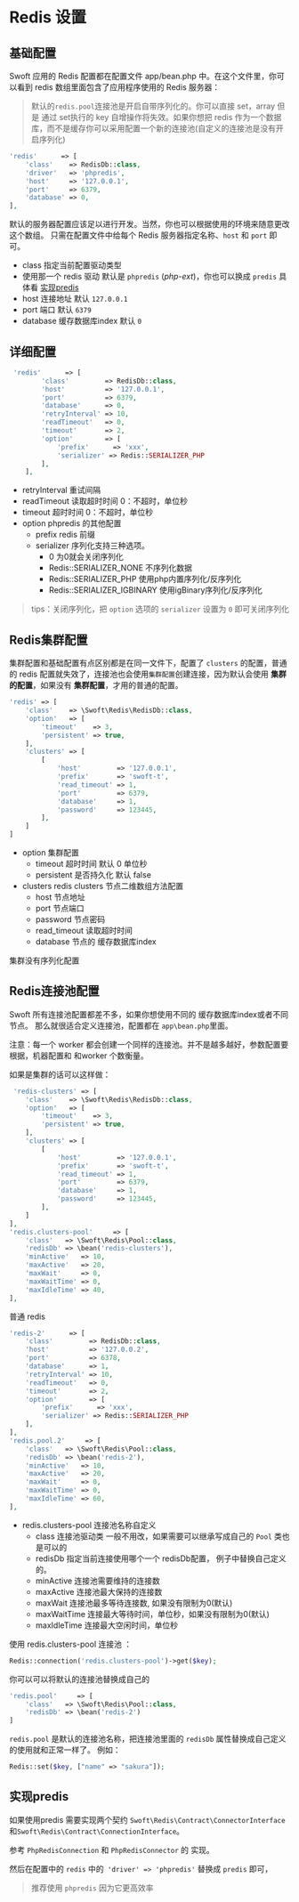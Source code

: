# Redis 设置

## 基础配置

Swoft 应用的 Redis 配置都在配置文件 app/bean.php 中。在这个文件里，你可以看到 redis 数组里面包含了应用程序使用的 Redis 服务器：

>  默认的`redis.pool`连接池是开启自带序列化的。你可以直接 set，array 但是 通过 set执行的 key 自增操作将失效。如果你想把 redis 作为一个数据库，而不是缓存你可以采用配置一个新的连接池(自定义的连接池是没有开启序列化)

```php
'redis'      => [
    'class'    => RedisDb::class,
    'driver'   => 'phpredis',
    'host'     => '127.0.0.1',
    'port'     => 6379,
    'database' => 0,
],
```

默认的服务器配置应该足以进行开发。当然，你也可以根据使用的环境来随意更改这个数组。
只需在配置文件中给每个 Redis 服务器指定名称、`host` 和 `port` 即可。

- class 指定当前配置驱动类型
- 使用那一个 redis 驱动 默认是 `phpredis` (_php-ext_)，你也可以换成 `predis` 具体看 [实现predis](#实现predis)
- host 连接地址 默认 `127.0.0.1`
- port 端口 默认 `6379`
- database 缓存数据库index 默认 `0`

## 详细配置

```php
 'redis'      => [
        'class'         => RedisDb::class,
        'host'          => '127.0.0.1',
        'port'          => 6379,
        'database'      => 0,
        'retryInterval' => 10,
        'readTimeout'   => 0,
        'timeout'       => 2,
        'option'        => [          
            'prefix'      => 'xxx',
            'serializer' => Redis::SERIALIZER_PHP
        ],
    ],
```

- retryInterval  重试间隔
- readTimeout 读取超时时间 0：不超时，单位秒
- timeout 超时时间 0：不超时，单位秒
- option phpredis 的其他配置
    - prefix redis 前缀
    - serializer 序列化支持三种选项。
        - 0   为0就会关闭序列化
        - Redis::SERIALIZER_NONE 不序列化数据
        - Redis::SERIALIZER_PHP  使用php内置序列化/反序列化
        - Redis::SERIALIZER_IGBINARY  使用igBinary序列化/反序列化
    
> tips：关闭序列化，把 `option` 选项的 `serializer` 设置为 `0` 即可关闭序列化
  
## Redis集群配置

集群配置和基础配置有点区别都是在同一文件下，配置了 `clusters` 的配置，普通的 redis 配置就失效了，连接池也会使用`集群配置`创建连接，因为默认会使用 **集群的配置**，如果没有 **集群配置**，才用的普通的配置。

```php
'redis' => [
    'class'    => \Swoft\Redis\RedisDb::class,
    'option'   => [
        'timeout'    => 3,
        'persistent' => true,
    ],
    'clusters' => [
        [
            'host'         => '127.0.0.1',
            'prefix'       => 'swoft-t',
            'read_timeout' => 1,
            'port'         => 6379,
            'database'     => 1,
            'password'     => 123445,
        ],
    ]
]
```

- option 集群配置
    - timeout 超时时间 默认 0 单位秒
    - persistent 是否持久化 默认 false
- clusters redis clusters 节点二维数组方法配置
    - host 节点地址
    - port 节点端口
    - password 节点密码
    - read_timeout 读取超时时间
    - database 节点的 缓存数据库index

集群没有序列化配置

## Redis连接池配置

Swoft 所有连接池配置都差不多，如果你想使用不同的 缓存数据库index或者不同节点。
那么就很适合定义连接池，配置都在 `app\bean.php`里面。

<p class="tip">
    注意：每一个 worker 都会创建一个同样的连接池。并不是越多越好，参数配置要根据，机器配置和 和worker 个数衡量。
</p>

如果是集群的话可以这样做：

```php
 'redis-clusters' => [
    'class'    => \Swoft\Redis\RedisDb::class,
    'option'   => [
        'timeout'    => 3,
        'persistent' => true,
    ],
    'clusters' => [
        [
            'host'         => '127.0.0.1',
            'prefix'       => 'swoft-t',
            'read_timeout' => 1,
            'port'         => 6379,
            'database'     => 1,
            'password'     => 123445,
        ],
    ]
],
'redis.clusters-pool'     => [
    'class'   => \Swoft\Redis\Pool::class,
    'redisDb' => \bean('redis-clusters'),
    'minActive'   => 10,
    'maxActive'   => 20,
    'maxWait'     => 0,
    'maxWaitTime' => 0,
    'maxIdleTime' => 40,
],
```

普通 redis
```php
'redis-2'      => [
    'class'         => RedisDb::class,
    'host'          => '127.0.0.2',
    'port'          => 6378,
    'database'      => 1,
    'retryInterval' => 10,
    'readTimeout'   => 0,
    'timeout'       => 2,
    'option'        => [          
        'prefix'      => 'xxx',
        'serializer' => Redis::SERIALIZER_PHP
    ],
],
'redis.pool.2'     => [
    'class'   => \Swoft\Redis\Pool::class,
    'redisDb' => \bean('redis-2'),
    'minActive'   => 10,
    'maxActive'   => 20,
    'maxWait'     => 0,
    'maxWaitTime' => 0,
    'maxIdleTime' => 60,
],
```

- redis.clusters-pool 连接池名称自定义
    - class 连接池驱动类 一般不用改，如果需要可以继承写成自己的 `Pool` 类也是可以的
    - redisDb 指定当前连接使用哪个一个 redisDb配置， 例子中替换自己定义的。
    - minActive 连接池需要维持的连接数
    - maxActive 连接池最大保持的连接数
    - maxWait   连接池最多等待连接数, 如果没有限制为0(默认)
    - maxWaitTime 连接最大等待时间，单位秒，如果没有限制为0(默认)
    - maxIdleTime 连接最大空闲时间，单位秒
    
使用 redis.clusters-pool 连接池 ：

```php
Redis::connection('redis.clusters-pool')->get($key);
```

你可以可以将默认的连接池替换成自己的

```php
'redis.pool'     => [
    'class'   => \Swoft\Redis\Pool::class,
    'redisDb' => \bean('redis-2')
]
```

`redis.pool` 是默认的连接池名称，把连接池里面的 `redisDb` 属性替换成自己定义的使用就和正常一样了。 例如：

```php
Redis::set($key, ["name" => "sakura"]);
```

## 实现predis

如果使用predis 需要实现两个契约 `Swoft\Redis\Contract\ConnectorInterface`和`Swoft\Redis\Contract\ConnectionInterface`。

参考 `PhpRedisConnection` 和 `PhpRedisConnector` 的 实现。

然后在配置中的 `redis` 中的` 'driver' => 'phpredis'` 替换成 `predis` 即可，

> 推荐使用 `phpredis` 因为它更高效率
